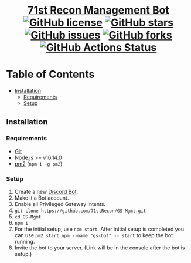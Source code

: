<div align="center">
<h1><a href="https://71strecon.net/discord">71st Recon Management Bot</a><br>
<a href="https://github.com/71stRecon/GS-Mgmt"><img alt="GitHub license" src="https://img.shields.io/github/license/71stRecon/GS-Mgmt"></a>
<a href="https://github.com/71stRecon/GS-Mgmt/stargazers"><img alt="GitHub stars" src="https://img.shields.io/github/stars/71stRecon/GS-Mgmt"></a>
<a href="https://github.com/71stRecon/GS-Mgmt/issues"><img alt="GitHub issues" src="https://img.shields.io/github/issues/71stRecon/GS-Mgmt"></a>
<a href="https://github.com/71stRecon/GS-Mgmt/network"><img alt="GitHub forks" src="https://img.shields.io/github/forks/71stRecon/GS-Mgmt"></a>
<a href="https://github.com/71stRecon/GS-Mgmt/actions/workflows/linter.yml"><img alt="GitHub Actions Status" src="https://github.com/71stRecon/GS-Mgmt/actions/workflows/linter.yml/badge.svg"></a>
</h1></div>

# Table of Contents <!-- omit in toc -->
- [Installation](#installation)
  - [Requirements](#requirements)
  - [Setup](#setup)

## Installation  

### Requirements  
- [Git](https://git-scm.com/)
- [Node.js](https://nodejs.org/) >= v16.14.0
- [pm2](https://www.npmjs.com/package/pm2) (`npm i -g pm2`)

### Setup  
1. Create a new [Discord Bot](https://discord.com/developers/applications).
2. Make it a Bot account.
3. Enable all Privileged Gateway Intents.
4. `git clone https://github.com/71stRecon/GS-Mgmt.git`
5. `cd GS-Mgmt`
6. `npm i`
7. For the initial setup, use `npm start`. After initial setup is completed you can use `pm2 start npm --name "gs-bot" -- start` to keep the bot running.
8. Invite the bot to your server. (Link will be in the console after the bot is setup.)
